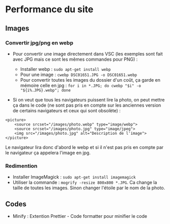 # Performance du site

## Images

### Convertir jpg/png en webp

- Pour convertir une image directement dans VSC (les exemples sont fait avec JPG mais ce sont les mêmes commandes pour PNG) : 
  - Installer webp : ```sudo apt-get install webp```
  - Pour une image : ```cwebp DSC01651.JPG -o DSC01651.webp```
  - Pour convertir toutes les images du dossier d'un coût, ça garde en mémoire celle en jpg : ```for i in *.JPG; do cwebp "$i" -o "${i%.JPG}.webp"; done```

- Si on veut que tous les navigateurs puissent lire la photo, on peut mettre ça dans le code (ne sont pas pris en compte sur les anciennes version de certains navigateurs et ceux qui sont obsolète) : 
```
<picture>
    <source srcset="/images/photo.webp" type="image/webp">
    <source srcset="/images/photo.jpg" type="image/jpeg">
    <img src="/images/photo.jpg" alt="Description de l'image">
</picture>
```
Le navigateur lira donc d'abord le webp et si il n'est pas pris en compte par le navigateur ça appelera l'image en jpg.

### Redimention

- Installer ImageMagick : ```sudo apt-get install imagemagick```
- Utiliser la commande : ```mogrify -resize 800x800 *.JPG```. Ca change la taille de toutes les images. Sinon changer l'étoile par le nom de la photo.

## Codes

- Minify : Extention Prettier - Code formatter pour minifier le code
